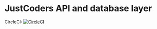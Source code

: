 # JustCoders API and database layer

CircleCI: [![CircleCI](https://circleci.com/gh/justcoders/jc-api/tree/master.svg?style=svg&circle-token=bd89b642d02955c6b2ea89ffc8a550cdbc33d0ee)](https://circleci.com/gh/justcoders/jc-api/tree/master)
